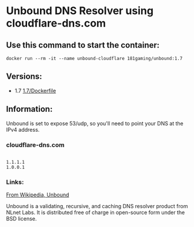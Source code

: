 # Unbound DNS Resolver using cloudflare-dns.com

## Use this command to start the container: 

```
docker run --rm -it --name unbound-cloudflare 181gaming/unbound:1.7
```

## Versions:

* 1.7 [1.7/Dockerfile](https://github.com/nicholashoule/docker/tree/master/unbound/1.7)

## Information:

Unbound is set to expose 53/udp, so you'll need to point your DNS at the IPv4 address.

### cloudflare-dns.com

```

1.1.1.1
1.0.0.1

```

### Links:

[From Wikipedia, Unbound](https://en.wikipedia.org/wiki/Unbound_%28DNS_server%29)

Unbound is a validating, recursive, and caching DNS resolver product from NLnet Labs. It is distributed free of charge in open-source form under the BSD license.
